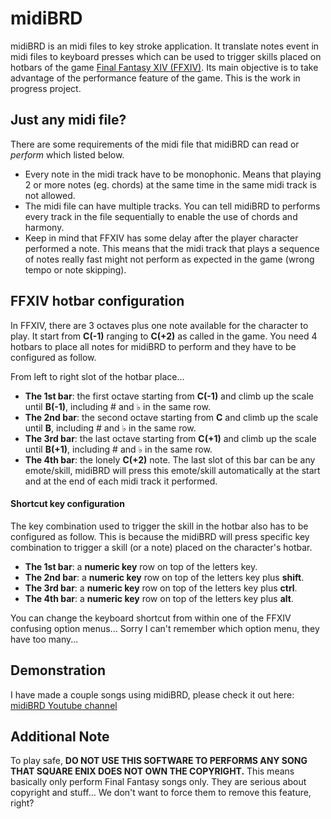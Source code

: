 # midiBRD

midiBRD is an midi files to key stroke application. It translate notes event in midi files to keyboard presses which can be used to trigger skills placed on hotbars of the game [Final Fantasy XIV (FFXIV)](https://www.finalfantasyxiv.com/ "Final Fantasy XIV Homepage"). Its main objective is to take advantage of the performance feature of the game. This is the work in progress project.


## Just any midi file?
There are some requirements of the midi file that midiBRD can read or _perform_ which listed below.
- Every note in the midi track have to be monophonic. Means that playing 2 or more notes (eg. chords) at the same time in the same midi track is not allowed.
- The midi file can have multiple tracks. You can tell midiBRD to performs every track in the file sequentially to enable the use of chords and harmony.
- Keep in mind that FFXIV has some delay after the player character performed a note. This means that the midi track that plays a sequence of notes really fast might not perform as expected in the game (wrong tempo or note skipping).

## FFXIV hotbar configuration
In FFXIV, there are 3 octaves plus one note available for the character to play. It start from **C(-1)** ranging to **C(+2)** as called in the game. You need 4 hotbars to place all notes for midiBRD to perform and they have to be configured as follow.

From left to right slot of the hotbar place...
- **The 1st bar**: the first octave starting from **C(-1)** and climb up the scale until **B(-1)**, including # and ♭ in the same row.
- **The 2nd bar**: the second octave starting from **C** and climb up the scale until **B**, including # and ♭ in the same row.
- **The 3rd bar**: the last octave starting from **C(+1)** and climb up the scale until **B(+1)**, including # and ♭ in the same row.
- **The 4th bar**: the lonely **C(+2)** note. The last slot of this bar can be any emote/skill, midiBRD will press this emote/skill automatically at the start and at the end of each midi track it performed.

#### Shortcut key configuration
The key combination used to trigger the skill in the hotbar also has to be configured as follow. This is because the midiBRD will press specific key combination to trigger a skill (or a note) placed on the character's hotbar.
- **The 1st bar**: a **numeric key** row on top of the letters key.
- **The 2nd bar**: a **numeric key** row on top of the letters key plus **shift**.
- **The 3rd bar**: a **numeric key** row on top of the letters key plus **ctrl**.
- **The 4th bar**: a **numeric key** row on top of the letters key plus **alt**.

You can change the keyboard shortcut from within one of the FFXIV confusing option menus... Sorry I can't remember which option menu, they have too many...

## Demonstration
I have made a couple songs using midiBRD, please check it out here:
[midiBRD Youtube channel](https://www.youtube.com/channel/UC8bJVV_JO8bzOjbgcyzBrhQ)

## Additional Note
To play safe, **DO NOT USE THIS SOFTWARE TO PERFORMS ANY SONG THAT SQUARE ENIX DOES NOT OWN THE COPYRIGHT.** This means basically only perform Final Fantasy songs only. They are serious about copyright and stuff... We don't want to force them to remove this feature, right?
